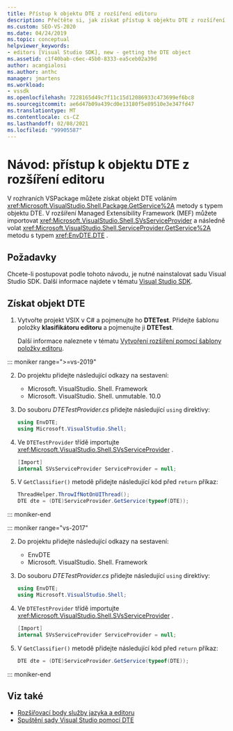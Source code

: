 ```yaml
---
title: Přístup k objektu DTE z rozšíření editoru
description: Přečtěte si, jak získat přístup k objektu DTE z rozšíření editoru pomocí příkladu kódu v tomto návodu.
ms.custom: SEO-VS-2020
ms.date: 04/24/2019
ms.topic: conceptual
helpviewer_keywords:
- editors [Visual Studio SDK], new - getting the DTE object
ms.assetid: c1f40bab-c6ec-45b0-8333-ea5ceb02a39d
author: acangialosi
ms.author: anthc
manager: jmartens
ms.workload:
- vssdk
ms.openlocfilehash: 7228165d49c7f11c15d12086933c473699ef6bc8
ms.sourcegitcommit: ae6d47b09a439cd0e13180f5e89510e3e347fd47
ms.translationtype: MT
ms.contentlocale: cs-CZ
ms.lasthandoff: 02/08/2021
ms.locfileid: "99905587"
---
```

# <a name="walkthrough-access-the-dte-object-from-an-editor-extension"></a>Návod: přístup k objektu DTE z rozšíření editoru

V rozhraních VSPackage můžete získat objekt DTE voláním <xref:Microsoft.VisualStudio.Shell.Package.GetService%2A> metody s typem objektu DTE. V rozšíření Managed Extensibility Framework (MEF) můžete importovat <xref:Microsoft.VisualStudio.Shell.SVsServiceProvider> a následně volat <xref:Microsoft.VisualStudio.Shell.ServiceProvider.GetService%2A> metodu s typem <xref:EnvDTE.DTE> .

## <a name="prerequisites"></a>Požadavky

Chcete-li postupovat podle tohoto návodu, je nutné nainstalovat sadu Visual Studio SDK. Další informace najdete v tématu [Visual Studio SDK](../extensibility/visual-studio-sdk.md).

## <a name="get-the-dte-object"></a>Získat objekt DTE

1. Vytvořte projekt VSIX v C# a pojmenujte ho **DTETest**. Přidejte šablonu položky **klasifikátoru editoru** a pojmenujte ji **DTETest**.

   Další informace naleznete v tématu [Vytvoření rozšíření pomocí šablony položky editoru](../extensibility/creating-an-extension-with-an-editor-item-template.md).

::: moniker range=">=vs-2019"

2. Do projektu přidejte následující odkazy na sestavení:

    - Microsoft. VisualStudio. Shell. Framework
    - Microsoft. VisualStudio. Shell. unmutable. 10.0

3. Do souboru *DTETestProvider.cs* přidejte následující `using` direktivy:

    ```csharp
    using EnvDTE;
    using Microsoft.VisualStudio.Shell;
    ```

4. Ve `DTETestProvider` třídě importujte <xref:Microsoft.VisualStudio.Shell.SVsServiceProvider> .

    ```csharp
    [Import]
    internal SVsServiceProvider ServiceProvider = null;
    ```

5. V `GetClassifier()` metodě přidejte následující kód před `return` příkaz:

    ```csharp
   ThreadHelper.ThrowIfNotOnUIThread();
   DTE dte = (DTE)ServiceProvider.GetService(typeof(DTE));
   ```

::: moniker-end

::: moniker range="vs-2017"

2. Do projektu přidejte následující odkazy na sestavení:

   - EnvDTE
   - Microsoft. VisualStudio. Shell. Framework

3. Do souboru *DTETestProvider.cs* přidejte následující `using` direktivy:

    ```csharp
    using EnvDTE;
    using Microsoft.VisualStudio.Shell;
    ```

4. Ve `DTETestProvider` třídě importujte <xref:Microsoft.VisualStudio.Shell.SVsServiceProvider> .

    ```csharp
    [Import]
    internal SVsServiceProvider ServiceProvider = null;
    ```

5. V `GetClassifier()` metodě přidejte následující kód před `return` příkaz:

    ```csharp
   DTE dte = (DTE)ServiceProvider.GetService(typeof(DTE));
   ```

::: moniker-end

## <a name="see-also"></a>Viz také

- [Rozšiřovací body služby jazyka a editoru](../extensibility/language-service-and-editor-extension-points.md)
- [Spuštění sady Visual Studio pomocí DTE](launch-visual-studio-dte.md)
